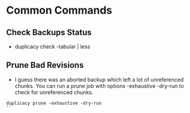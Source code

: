 # Common Commands
## Check Backups Status
* duplicacy check -tabular | less
## Prune Bad Revisions
* I guess there was an aborted backup which left a lot of unreferenced chunks. You can run a prune job with options -exhaustive -dry-run to check for unreferenced chunks.
```
duplicacy prune -exhaustive -dry-run
``
